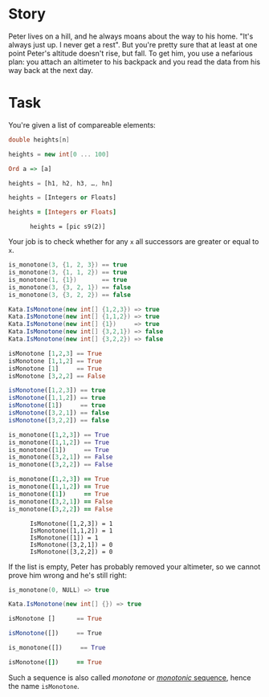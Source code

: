# Story
Peter lives on a hill, and he always moans about the way to his home. "It's always just up. I never get a rest". But you're pretty sure that at least at one point Peter's altitude doesn't rise, but fall. To get him, you use a nefarious plan: you attach an altimeter to his backpack and you read the data from his way back at the next day.

# Task
You're given a list of compareable elements:
```c
double heights[n]
```
```csharp
heights = new int[0 ... 100]
```
```haskell
Ord a => [a]
```
```javascript
heights = [h1, h2, h3, …, hn]
```
```python
heights = [Integers or Floats]
```
```ruby
heights = [Integers or Floats]
```
```cobol
      heights = [pic s9(2)]
```

Your job is to check whether for any `x` all successors are greater or equal to `x`.

```c
is_monotone(3, {1, 2, 3}) == true
is_monotone(3, {1, 1, 2}) == true
is_monotone(1, {1})       == true
is_monotone(3, {3, 2, 1}) == false
is_monotone(3, {3, 2, 2}) == false
```
```csharp
Kata.IsMonotone(new int[] {1,2,3}) => true
Kata.IsMonotone(new int[] {1,1,2}) => true
Kata.IsMonotone(new int[] {1})     => true
Kata.IsMonotone(new int[] {3,2,1}) => false
Kata.IsMonotone(new int[] {3,2,2}) => false
```
```haskell
isMonotone [1,2,3] == True
isMonotone [1,1,2] == True
isMonotone [1]     == True
isMonotone [3,2,2] == False
```
```javascript
isMonotone([1,2,3]) == true
isMonotone([1,1,2]) == true
isMonotone([1])     == true
isMonotone([3,2,1]) == false
isMonotone([3,2,2]) == false
```
```python
is_monotone([1,2,3]) == True
is_monotone([1,1,2]) == True
is_monotone([1])     == True
is_monotone([3,2,1]) == False
is_monotone([3,2,2]) == False
```
```ruby
is_monotone([1,2,3]) == True
is_monotone([1,1,2]) == True
is_monotone([1])     == True
is_monotone([3,2,1]) == False
is_monotone([3,2,2]) == False
```
```cobol
      IsMonotone([1,2,3]) = 1
      IsMonotone([1,1,2]) = 1
      IsMonotone([1]) = 1
      IsMonotone([3,2,1]) = 0
      IsMonotone([3,2,2]) = 0
```

If the list is empty, Peter has probably removed your altimeter, so we cannot prove him wrong and he's still right:
```c
is_monotone(0, NULL) => true
```
```csharp
Kata.IsMonotone(new int[] {}) => true
```
```haskell
isMonotone []      == True
```
```javascript
isMonotone([])     == True
```
```python
is_monotone([])     == True
```
```ruby
isMonotone([])     == True
```

Such a sequence is also called *monotone* or [*monotonic* sequence](https://en.wikipedia.org/wiki/Monotonic_function), hence the name `isMonotone`.